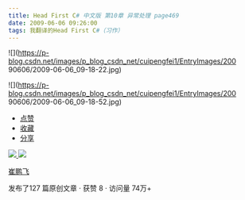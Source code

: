 ```yaml
---
title: Head First C# 中文版 第10章 异常处理 page469
date: 2009-06-06 09:26:00
tags: 我翻译的Head First C#（习作）
---
```

![](https://p-blog.csdn.net/images/p_blog_csdn_net/cuipengfei1/EntryImages/200
90606/2009-06-06_09-18-22.jpg)

![](https://p-blog.csdn.net/images/p_blog_csdn_net/cuipengfei1/EntryImages/200
90606/2009-06-06_09-18-52.jpg)

  * [ 点赞  ](javascript:;)
  * [ 收藏  ](javascript:;)
  * [ 分享 ](javascript:;)

[ ![](https://profile.csdnimg.cn/5/2/5/3_cuipengfei1)
![](https://g.csdnimg.cn/static/user-reg-year/1x/11.png)
](https://blog.csdn.net/cuipengfei1)

[ 崔鹏飞 ](https://blog.csdn.net/cuipengfei1)

发布了127 篇原创文章  ·  获赞 8  ·  访问量 74万+

